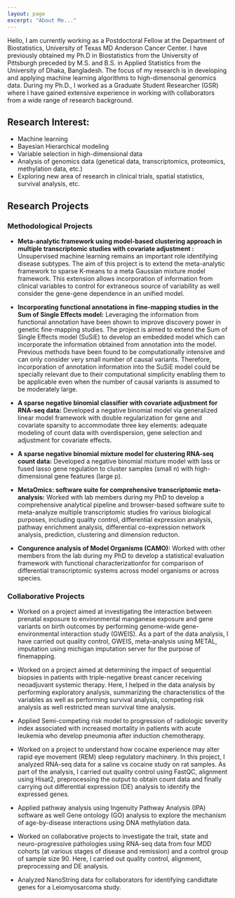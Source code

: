 ```yaml
---
layout: page
excerpt: "About Me..."
---
```

Hello, I am currently working as a Postdoctoral Fellow at the Department of Biostatistics, University of Texas MD Anderson Cancer Center. I have previously obtained my Ph.D in Biostatistics from the University of Pittsburgh preceded by M.S. and B.S. in Applied Statistics from the University of Dhaka, Bangladesh. The focus of my research is in developing and applying machine learning algorithms to high-dimensonal genomics data. During my Ph.D., I worked as a Graduate Student Researcher (GSR) where I have gained extensive experience in working with collaborators from a wide range of research background. 


## Research Interest:

- Machine learning
- Bayesian Hierarchical modeling
- Variable selection in high-dimensional data
- Analysis of genomics data (genetical data, transcriptomics, proteomics, methylation data, etc.)
- Exploring new area of research in clinical trials, spatial statistics, survival analysis, etc.

## Research Projects

### Methodological Projects

- **Meta-analytic framework using model-based clustering approach in multiple transcriptomic studies with covariate adjustment :** Unsupervised machine learning remains an important role identifying disease subtypes. The aim of this project is to extend the meta-analytic framework to sparse K-means to a meta Gaussian mixture model framework. This extension allows incorporation of information from clinical variables to control for extraneous source of variability as well consider the gene-gene dependence in an unified model.

- **Incorporating functional annotations in fine-mapping studies in the Sum of Single Effects model:** Leveraging the information from functional annotation have been shown to improve discovery power in genetic fine-mapping studies. The project is aimed to extend the Sum of Single Effects model (SuSiE) to develop an embedded model which can incorporate the information obtained from annotation into the model. Previous methods have been found to be computationally intensive and can only consider very small number of causal variants. Therefore, incorporation of annotation information into the SuSiE model could be specially relevant due to their computational simplicity enabling them to be applicable even when the number of causal variants is assumed to be moderately large. 

- **A sparse negative binomial classifier with covariate adjustment for RNA-seq data:** Developed a negative binomial model via generalized linear model framework with double regularization for gene and covariate sparsity to accommodate three key elements: adequate modeling of count data with overdispersion, gene selection and adjustment for covariate effects.

- **A sparse negative binomial mixture model for clustering RNA-seq count data:** Developed a negative binomial mixture model with lass or fused lasso gene regulation to cluster samples (small n) with high-dimensional gene features (large p). 

- **MetaOmics: software suite for comprehensive transcriptomic meta-analysis:** Worked with lab members during my PhD to develop a comprehensive analytical pipeline and browser-based software suite to meta-analyze multiple transcriptomic studies fro various biological purposes, including quality control, differential expression analysis, pathway enrichment analysis,  differential co-expression network analysis, prediction, clustering and dimension reducton. 

- **Congurence analysis of Model Organisms (CAMO):** Worked with other members from the lab during my PhD to develop a statistical evaluation framework with functional characterizationfor for comparison of differential transcriptomic systems across model organisms or across species.

### Collaborative Projects

- Worked on a project aimed at investigating the interaction between prenatal exposure to environmental manganese exposure and gene variants on birth outcomes by performing genome-wide gene-environmental interaction study (GWEIS). As a part of the data analysis, I have carried out quality control, GWEIS, meta-analysis using METAL, imputation using michigan imputation server for the purpose of finemapping.

- Worked on a project aimed at determining the impact of sequential biopsies in patients with triple-negative breast cancer receiving neoadjuvant systemic therapy. Here, I helped in the data analysis by performing exploratory analysis, summarizing the characteristics of the variables as well as performing survival analysis, competing risk analysis as well restricted mean survival time analysis.   

- Applied Semi-competing risk model to progression of radiologic severity index associated with increased mortality in patients with acute leukemia who develop pneumonia after induction chemotherapy.

- Worked on a project to understand how cocaine experience may alter rapid eye movement (REM) sleep regulatory machinery. In this project, I analyzed RNA-seq data for a saline vs cocaine study on rat samples. As part of the analysis, I carried out quality control using FastQC, alignment using Hisat2, preprocessing the output to obtain count data and finally carrying out differential expression (DE) analysis to identify the expressed genes. 

- Applied pathway analysis using Ingenuity Pathway Analysis (IPA) software as well Gene ontology (GO) analysis to explore the mechanism of age-by-disease interactions using DNA methylation data. 

- Worked on collaborative projects to investigate the trait, state and neuro-progressive pathologies using RNA-seq data from four MDD cohorts (at various stages of disease and remission) and a control group of sample size 90. Here, I carried out quality control, alignment, preprocessing and DE analysis. 

- Analyzed NanoString data for collaborators for identifying candidtate genes for a Leiomyosarcoma study.



